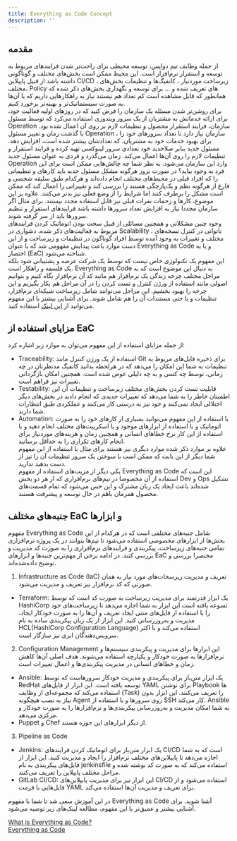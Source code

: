 ```yaml
---
title: Everything as Code Concept
description: ''
---
```


## مقدمه
از جمله وظایف تیم دواپس، توسعه محیطی برای راحت‌تر شدن فرایندهای مربوط به توسعه و استقرار نرم‌افزار است. این محیط ممکن است بخش‌های مختلف و گوناگونی داشته باشد از قبیل پایپلاین
CI/CD ، 
زیرساخت‌ موردنیار ، کانفیگ‌ها و تنظیمات بخش‌های مختلف، 
Policy
های تعریف شده و ...
برای توسعه و نگهداری بخش‌های ذکر شده که همانطور که قابل مشاهده است کم تعداد هم نیستند نیاز به راهکارهایی داریم که با آن‌ها به صورت سیستماتیک‌تر و بهینه‌تر برخورد کنیم.  
برای روشن‌تر شدن مسئله یک سازمان را فرض کنید که در روزهای اولیه فعالیت خود، برای ارائه خدماتش به مشتریان از یک سرور ویندوزی استفاده می‌کرد که توسط مسئول 
Operation
سازمان، فرایند استقرار محصول و تنظیمات لازم بر روی آن اعمال شده بود. با گذشت زمان و تغییر مسئول
Operation ، 
سازمان نیاز دارد تا تعداد سرورهای خود را برای بهبود خدمات خود به مشتریان، که تعدادشان بیشتر شده است، افزایش دهد. مسئول جدید بنابر صلاحدید خود تعدادی سرور لینوکسی تهیه کرده و فرایند استقرار و تنظیمات لازم را روی آن‌ها اعمال می‌کند. زمان می‌گذرد و فردی به عنوان مسئول جدید
Operation
وارد این سازمان می‌شود. به نظر شما چه چالش‌هایی ممکن است برای این فرد به وجود بیاید؟  در صورت بروز هرگونه مشکل مسئول جدید باید کارهای و تنظیماتی را که افراد قبلی در محیط‌های مختلف انجام داده‌اند و هرکدام طبق سلیقه شخصی و فارغ از هرگونه نظم و یک‌پارچگی هستند را بررسی کند و تغییراتی را اعمال کند که ممکن است مشکل را برطرف کنند اما شرایط را از وضع فعلی نیز بدتر می‌کنند. علاوه بر این موضوع،  کارها و زحمات نفرات قبلی نیز قابل استفاده مجدد نیستند. برای مثال اگر سازمان مجددا نیاز به افزایش تعداد سرورها داشته باشد فرایندهای استقرار و تنظیم سرورها باید از سر گرفته شوند.  
وجود چنین مشکلاتی و همچنین مسائلی از قبیل سخت بودن اتوماتیک کردن فرایندهای مربوط به فعالیت‌های ذکر شده، دشواری در 
Scalability ، 
ناتوانی در کنترل نسخه‌های مختلف و تغییرات به وجود آمده توسط افراد گوناگون در تنظیمات و زیرساخت و از این دست موارد باعث پیدایش مفهومی شد که با عنوان
Everything as Code
و یا به اختصار
(EaC)
شناخته می‌شود.  
این مفهوم یک تکنولوژی خاص نیست که توسط یک شرکت عرضه و پشتیبانی شود بلکه یک فلسفه و راهکار است. 
Everything as Code
به دنبال این موضوع است که به مراحل مختلف چرخه زندگی یک نرم‌افزار هم مانند کد آن نرم‌افزار نگاه کنیم و بتوانیم اصولی مانند استفاده از ورژن کنترل و تست کردن را در آن مراحل هم بکار بگیریم و این چرخه را بهبود بخشیم. این مراحل می‌توانند شامل زیرساخت شبکه‌ای نرم‌افزار، تنظیمات و یا حتی مستندات آن را هم شامل شوند.
برای آشنایی بیشتر با این مفهوم می‌توانید از 
[این لینک](https://www.cloudbees.com/blog/what-is-everything-as-code-eac)
استفاده کنید.  
 
 ## مزایای استفاده از EaC  
 از جمله مزایای استفاده از این مفهوم می‌توان به موارد زیر اشاره کرد:  
 * Traceability: استفاده از یک ورژن کنترل مانند
 Git
 برای ذخیره فایل‌های مربوط به تنظیمات به شما این امکان را می‌دهد که در هرلحظه بدانید کانفیگ مدنظرتان در چه زمانی، توسط چه کسی و به چه دلیلی عوض شده است. همچنین امکان بازگردانی تغییرات نیز فراهم است.  
 * Testability: قابلیت تست کردن بخش‌های مختلف زیرساخت و تنظیمات آن این اطمینان خاطر را به شما می‌دهد که تغییرات جدیدی که انجام دادید در بخش‌های دیگر اختلالی ایجاد نمی‌کنند و خود نیز به درستی کار می‌کنند و عملکردی طبق انتظارات شما دارند.
 * Automation: با استفاده از این مفهوم می‌توانید بسیاری از کارهای خود را به صورت اتوماتیک و با استفاده از ابزارهای موجود و یا اسکریپت‌های مختلف انجام دهید و با استفاده از این کار نرخ خطاهای انسانی و همچنین زمان و هزینه‌های موردنیاز برای انجام کارهای تکراری را به حداقل برسانید.  
 علاوه بر موارد ذکر شده موارد دیگری نیز هستند برای مثال با استفاده از این مفهوم شما دیگر از این بابت که ممکن است با سوختن یک سرور تنظیمات آن را نیز از دست بدهید ندارید.  
 یکی دیگر از مزیت‌های استفاده از مفهوم 
 Everything as Code
 این است که استفاده از آن مخصوصا در تیم‌های نرم‌افزاری که از هر دو بخش
 Dev
 و
 Ops
 تشکیل شده‌اند باعث ایجاد یک زبان مشترک و این حس می‌شود که تمام قسمت‌های محصول همزمان باهم در حال توسعه و پیشرفت هستند.  

## جنبه‌های مختلف EaC و ابزارها
مفهوم 
Everything as Code
شامل جنبه‌های مختلفی است که در هرکدام از این بخش‌ها از ابزارهای مخصوصی استفاده می‌شود تا تیم‌ها بتوانند در یک پروژه نرم‌افزاری تمامی جنبه‌های زیرساخت، پیکربندی و فرایندهای نرم‌افزاری را به صورت کد مدیریت و بررسی کنند. در ادامه برخی از مهم‌ترین جنبه‌ها و ابزارهای
EaC
مختصرا بررسی و توضیح داده‌شده‌اند.

1. Infrastructure as Code (IaC)
تعریف و مدیریت زیرسخات‌های مورد نیاز به همان صورتی که کد نرم‌افزار نیز تعریف و مدیریت می‌شود.  
 * Terraform: یک ابزار قدرتمند برای مدیریت زیرساخت به صورت کد است که توسط
 HashiCorp
 تسوعه یافته است این ابزار به شما اجازه می‌دهد تا زیرساخت‌های خود را با استفاده از فایل‌های متنی ایجاد تعریف و آن‌ها را به صورت خودکار ایجاد، مدیریت و به‌روزرسانی کنید. این ابزار از یک زبان پیکربندی ساده به نام
 HCL(HashiCorp Configuration Language)
 استفاده می‌کند و با اکثر سرویس‌دهندگان ابری نیز سازگار است.  
2. Configuration Management
این ابزارها برای مدیریت و پیکربندی سیستم‌ها و نرم‌افزارها به صورت خودکار و یکپارچه استفاده می‌شوند. هدف اصلی آن‌ها کاهش زمان و خطاهای انسانی در مدیریت پیکربندی‌ها و اعمال تغییرات است.  
 * Ansible: یک ابزار متن‌باز برای پیکربندی و مدیریت خودکار سرورهاست که توسط
 RedHat
 توسعه یافته است. این ابزار از فایل‌های
 YAML
 برای نوشتن
 Playbook
 ها استفاده می‌کند که مجموعه‌ای از وظایف
 (Task)
 را تعریف می‌کنند. این ابزار بدون نیاز به نصب هیچگونه 
 Agent
 روی سرورها و با استفاده از
 SSH
 کار می‌کند.
 Ansible
 به شما امکان مدیریت و به‌روزرسانی پیکربندی‌ها و نرم‌افزارها را به صورت خودکار و مرکزی می‌دهد.
 * Puppet
 و
 Chef
 از دیگر ابزارهای این حوزه هستند.  
3. Pipeline as Code
 * Jenkins: یک ابزار متن‌باز برای اتوماتیک کردن فرایندهای
 CI/CD
 است که به شما اجازه می‌دهد تا پایپلاین‌های مختلف نرم‌افزار را ایجاد و مدیریت کنید. این ابزار از فایل‌های پیکربندی به نام
 jenkinsfile
 استفاده می‌کند که به صورت کد نوشته شده و مراحل مختلف پایپلاین را تعریف می‌کنند.
 * GitLab CI/CD: این ابزار نیز برای مدیریت پایپلاین‌های
 CI/CD
 استفاده می‌شود و از فایل‌هایی با فرمت
 YAML
 برای تعریف و مدیریت آن‌ها استفاده می‌کند.

 در این آموزش سعی شد تا شما با مفهوم
 Everything as Code 
 آشنا شوید. برای آشنایی بیشتر و عمیق‌تر با این مفهوم، مطالعه لینک‌های زیر توصیه می‌شود.  

 [What is Everything as Code?](https://octopus.com/blog/what-is-everything-as-code)  
 [Everything as Code](https://octopus.com/blog/what-is-everything-as-code)  
